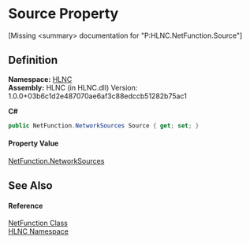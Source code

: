 # Source Property


\[Missing &lt;summary&gt; documentation for "P:HLNC.NetFunction.Source"\]



## Definition
**Namespace:** <a href="N_HLNC">HLNC</a>  
**Assembly:** HLNC (in HLNC.dll) Version: 1.0.0+03b6c1d2e487070ae6af3c88edccb51282b75ac1

**C#**
``` C#
public NetFunction.NetworkSources Source { get; set; }
```



#### Property Value
<a href="T_HLNC_NetFunction_NetworkSources">NetFunction.NetworkSources</a>

## See Also


#### Reference
<a href="T_HLNC_NetFunction">NetFunction Class</a>  
<a href="N_HLNC">HLNC Namespace</a>  

